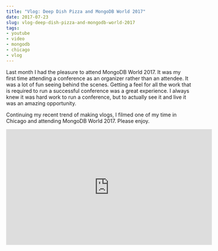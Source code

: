 ```yaml
---
title: "Vlog: Deep Dish Pizza and MongoDB World 2017"
date: 2017-07-23
slug: vlog-deep-dish-pizza-and-mongodb-world-2017
tags:
- youtube
- video
- mongodb
- chicago
- vlog
---
```


Last month I had the pleasure to attend MongoDB World 2017. It was my first time attending a conference as an organizer rather than an attendee. It was a lot of fun seeing behind the scenes. Getting a feel for all the work that is required to run a successful conference was a great experience. I always knew it was hard work to run a conference, but to actually see it and live it was an amazing opportunity.

Continuing my recent trend of making vlogs, I filmed one of my time in Chicago and attending MongoDB World 2017. Please enjoy.

<iframe width="560" height="315" src="https://www.youtube.com/embed/b1WqCqf_QkY" frameborder="0" allowfullscreen></iframe>